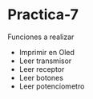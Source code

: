 # Practica-7

Funciones a realizar 
 - Imprimir en Oled
 - Leer transmisor
 - Leer receptor
 - Leer botones
 - Leer potenciometro
